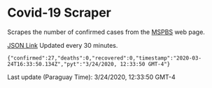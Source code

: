 # Covid-19 Scraper

Scrapes the number of confirmed cases from the [MSPBS](https://www.mspbs.gov.py/covid-19.php) web page.

[JSON Link](https://jmayalag.github.io/covid19-scrape/cases.json)
Updated every 30 minutes.
```
{"confirmed":27,"deaths":0,"recovered":0,"timestamp":"2020-03-24T16:33:50.134Z","pyt":"3/24/2020, 12:33:50 GMT-4"}
```
Last update (Paraguay Time): 3/24/2020, 12:33:50 GMT-4